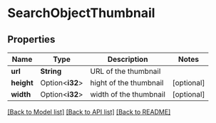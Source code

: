 # SearchObjectThumbnail

## Properties

Name | Type | Description | Notes
------------ | ------------- | ------------- | -------------
**url** | **String** | URL of the thumbnail | 
**height** | Option<**i32**> | hight of the thumbnail | [optional]
**width** | Option<**i32**> | width of the thumbnail | [optional]

[[Back to Model list]](../README.md#documentation-for-models) [[Back to API list]](../README.md#documentation-for-api-endpoints) [[Back to README]](../README.md)


